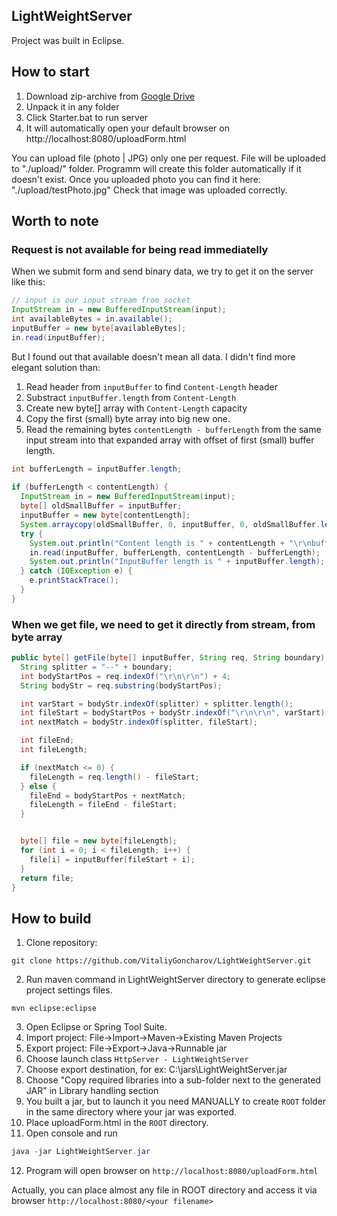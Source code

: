 ## LightWeightServer

Project was built in Eclipse.

## How to start
1. Download zip-archive from [Google Drive](https://drive.google.com/open?id=1mO3vsVjKt1gi2Nppb3nBKd-n3YQVDxlh)
2. Unpack it in any folder
3. Click Starter.bat to run server
4. It will automatically open your default browser on http://localhost:8080/uploadForm.html

You can upload file (photo | JPG) only one per request. File will be uploaded to "./upload/" folder. Programm will create this folder automatically if it doesn't exist.
Once you uploaded photo you can find it here: "./upload/testPhoto.jpg"
Check that image was uploaded correctly.

## Worth to note
### Request is not available for being read immediatelly
When we submit form and send binary data, we try to get it on the server like this:
```Java
// input is our input stream from socket
InputStream in = new BufferedInputStream(input);
int availableBytes = in.available();
inputBuffer = new byte[availableBytes];
in.read(inputBuffer);
```

But I found out that available doesn't mean all data. I didn't find more elegant solution than:
1. Read header from `inputBuffer` to find `Content-Length` header
2. Substract `inputBuffer.length` from `Content-Length`
3. Create new byte[] array with `Content-Length` capacity
4. Copy the first (small) byte array into big new one.
5. Read the remaining bytes `contentLength - bufferLength` from the same input stream into that expanded array with offset of first (small) buffer length.

```Java
int bufferLength = inputBuffer.length;
		
if (bufferLength < contentLength) {
  InputStream in = new BufferedInputStream(input);
  byte[] oldSmallBuffer = inputBuffer;
  inputBuffer = new byte[contentLength];
  System.arraycopy(oldSmallBuffer, 0, inputBuffer, 0, oldSmallBuffer.length);
  try {
    System.out.println("Content length is " + contentLength + "\r\nbuffer length is " + bufferLength);
    in.read(inputBuffer, bufferLength, contentLength - bufferLength);
    System.out.println("InputBuffer length is " + inputBuffer.length);
  } catch (IOException e) {
    e.printStackTrace();
  }
}
```
### When we get file, we need to get it directly from stream, from byte array
```Java
public byte[] getFile(byte[] inputBuffer, String req, String boundary) {
  String splitter = "--" + boundary;
  int bodyStartPos = req.indexOf("\r\n\r\n") + 4;
  String bodyStr = req.substring(bodyStartPos);

  int varStart = bodyStr.indexOf(splitter) + splitter.length();
  int fileStart = bodyStartPos + bodyStr.indexOf("\r\n\r\n", varStart) + "\r\n\r\n".length();
  int nextMatch = bodyStr.indexOf(splitter, fileStart);

  int fileEnd;
  int fileLength;

  if (nextMatch <= 0) {
    fileLength = req.length() - fileStart;
  } else {
    fileEnd = bodyStartPos + nextMatch;
    fileLength = fileEnd - fileStart;
  }


  byte[] file = new byte[fileLength];
  for (int i = 0; i < fileLength; i++) {
    file[i] = inputBuffer[fileStart + i];
  }
  return file;
}
```

## How to build
1. Clone repository:
```
git clone https://github.com/VitaliyGoncharov/LightWeightServer.git
```

2. Run maven command in LightWeightServer directory to generate eclipse project settings files.
```
mvn eclipse:eclipse
```

3. Open Eclipse or Spring Tool Suite.
4. Import project: File->Import->Maven->Existing Maven Projects
5. Export project: File->Export->Java->Runnable jar
6. Choose launch class `HttpServer - LightWeightServer`
7. Choose export destination, for ex: C:\jars\LightWeightServer.jar
8. Choose "Copy required libraries into a sub-folder next to the generated JAR" in Library handling section
9. You built a jar, but to launch it you need MANUALLY to create `ROOT` folder in the same directory where your jar was exported.
10. Place uploadForm.html in the `ROOT` directory.
11. Open console and run
```Java
java -jar LightWeightServer.jar
```
12. Program will open browser on `http://localhost:8080/uploadForm.html`

Actually, you can place almost any file in ROOT directory and access it via browser `http://localhost:8080/<your filename>`
